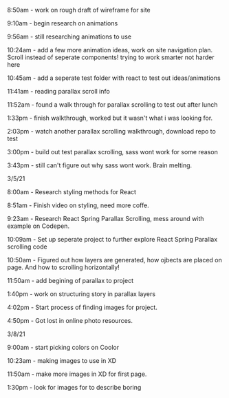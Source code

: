 8:50am - work on rough draft of wireframe for site

9:10am - begin research on animations 

9:56am - still researching animations to use

10:24am - add a few more animation ideas, work on site navigation plan. Scroll instead of seperate components! trying to work smarter not harder here

10:45am - add a seperate test folder with react to test out ideas/animations 

11:41am - reading parallax scroll info

11:52am - found a walk through for parallax scrolling to test out after lunch

1:33pm - finish walkthrough, worked but it wasn't what i was looking for. 

2:03pm  - watch another parallax scrolling walkthrough, download repo to test

3:00pm - build out test parallax scrolling, sass wont work for some reason

3:43pm - still can't figure out why sass wont work. Brain melting. 

3/5/21

8:00am - Research styling methods for React 

8:51am - Finish video on styling, need more coffe. 

9:23am - Research React Spring Parallax Scrolling, mess around with example on Codepen. 

10:09am - Set up seperate project to further explore React Spring Parallax scrolling code

10:50am - Figured out how layers are generated, how ojbects are placed on page. And how to scrolling horizontally! 

11:50am - add begining of parallax to project

1:40pm - work on structuring story in parallax layers

4:02pm - Start process of finding images for project. 

4:50pm - Got lost in online photo resources. 

3/8/21

9:00am - start picking colors on Coolor

10:23am - making images to use in XD

11:50am - make more images in XD for first page. 

1:30pm - look for images for to describe boring




